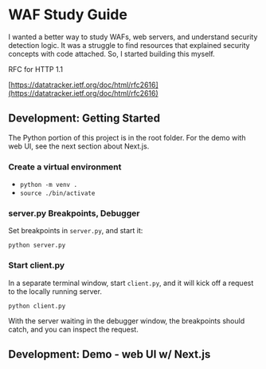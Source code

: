 # WAF Study Guide

I wanted a better way to study WAFs, web servers, and understand security detection 
logic. It was a struggle to find resources that explained security concepts with 
code attached. So, I started building this myself.

RFC for HTTP 1.1

[https://datatracker.ietf.org/doc/html/rfc2616](https://datatracker.ietf.org/doc/html/rfc2616)

## Development: Getting Started

The Python portion of this project is in the root folder. For the demo with web UI, see the next section about Next.js.

### Create a virtual environment

- `python -m venv .`
- `source ./bin/activate`

### server.py Breakpoints, Debugger

Set breakpoints in `server.py`, and start it:

`python server.py`

### Start client.py

In a separate terminal window, start `client.py`, and it will kick 
off a request to the locally running server.

`python client.py`

With the server waiting in the debugger window, the breakpoints 
should catch, and you can inspect the request.

## Development: Demo - web UI w/ Next.js

